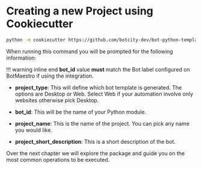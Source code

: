 # Creating a new Project using Cookiecutter

```bash
python -m cookiecutter https://github.com/botcity-dev/bot-python-template
```

When running this command you will be prompted for the following information:

!!! warning inline end
    **bot_id** value **must** match the Bot label configured on BotMaestro if using the integration.

- **project_type**: This will define which bot template is generated.
    The options are Desktop or Web. Select Web if your automation involve only websites otherwise pick
    Desktop.

- **bot_id**: This will be the name of your Python module.

- **project_name**: This is the name of the project. You can pick any name you would like.

- **project_short_description**: This is a short description of the bot.

Over the next chapter we will explore the package and guide you on the most common operations to be executed.